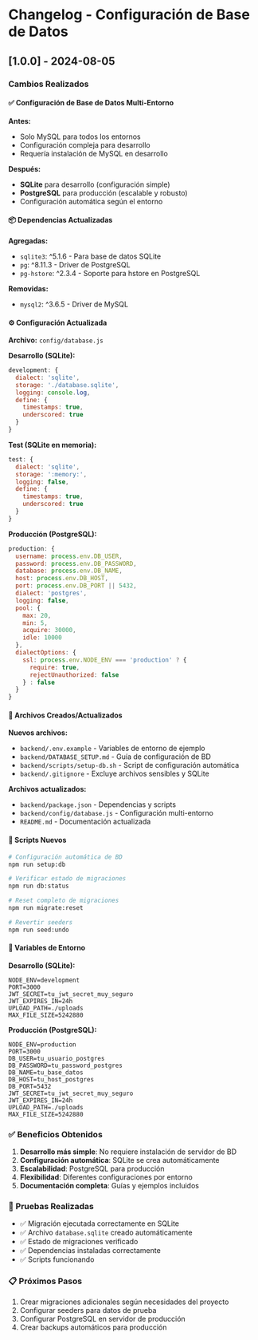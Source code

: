 # Changelog - Configuración de Base de Datos

## [1.0.0] - 2024-08-05

### Cambios Realizados

#### ✅ Configuración de Base de Datos Multi-Entorno

**Antes:**
- Solo MySQL para todos los entornos
- Configuración compleja para desarrollo
- Requería instalación de MySQL en desarrollo

**Después:**
- **SQLite** para desarrollo (configuración simple)
- **PostgreSQL** para producción (escalable y robusto)
- Configuración automática según el entorno

#### 📦 Dependencias Actualizadas

**Agregadas:**
- `sqlite3`: ^5.1.6 - Para base de datos SQLite
- `pg`: ^8.11.3 - Driver de PostgreSQL
- `pg-hstore`: ^2.3.4 - Soporte para hstore en PostgreSQL

**Removidas:**
- `mysql2`: ^3.6.5 - Driver de MySQL

#### ⚙️ Configuración Actualizada

**Archivo:** `config/database.js`

**Desarrollo (SQLite):**
```javascript
development: {
  dialect: 'sqlite',
  storage: './database.sqlite',
  logging: console.log,
  define: {
    timestamps: true,
    underscored: true
  }
}
```

**Test (SQLite en memoria):**
```javascript
test: {
  dialect: 'sqlite',
  storage: ':memory:',
  logging: false,
  define: {
    timestamps: true,
    underscored: true
  }
}
```

**Producción (PostgreSQL):**
```javascript
production: {
  username: process.env.DB_USER,
  password: process.env.DB_PASSWORD,
  database: process.env.DB_NAME,
  host: process.env.DB_HOST,
  port: process.env.DB_PORT || 5432,
  dialect: 'postgres',
  logging: false,
  pool: {
    max: 20,
    min: 5,
    acquire: 30000,
    idle: 10000
  },
  dialectOptions: {
    ssl: process.env.NODE_ENV === 'production' ? {
      require: true,
      rejectUnauthorized: false
    } : false
  }
}
```

#### 📝 Archivos Creados/Actualizados

**Nuevos archivos:**
- `backend/.env.example` - Variables de entorno de ejemplo
- `backend/DATABASE_SETUP.md` - Guía de configuración de BD
- `backend/scripts/setup-db.sh` - Script de configuración automática
- `backend/.gitignore` - Excluye archivos sensibles y SQLite

**Archivos actualizados:**
- `backend/package.json` - Dependencias y scripts
- `backend/config/database.js` - Configuración multi-entorno
- `README.md` - Documentación actualizada

#### 🚀 Scripts Nuevos

```bash
# Configuración automática de BD
npm run setup:db

# Verificar estado de migraciones
npm run db:status

# Reset completo de migraciones
npm run migrate:reset

# Revertir seeders
npm run seed:undo
```

#### 🔧 Variables de Entorno

**Desarrollo (SQLite):**
```env
NODE_ENV=development
PORT=3000
JWT_SECRET=tu_jwt_secret_muy_seguro
JWT_EXPIRES_IN=24h
UPLOAD_PATH=./uploads
MAX_FILE_SIZE=5242880
```

**Producción (PostgreSQL):**
```env
NODE_ENV=production
PORT=3000
DB_USER=tu_usuario_postgres
DB_PASSWORD=tu_password_postgres
DB_NAME=tu_base_datos
DB_HOST=tu_host_postgres
DB_PORT=5432
JWT_SECRET=tu_jwt_secret_muy_seguro
JWT_EXPIRES_IN=24h
UPLOAD_PATH=./uploads
MAX_FILE_SIZE=5242880
```

### ✅ Beneficios Obtenidos

1. **Desarrollo más simple**: No requiere instalación de servidor de BD
2. **Configuración automática**: SQLite se crea automáticamente
3. **Escalabilidad**: PostgreSQL para producción
4. **Flexibilidad**: Diferentes configuraciones por entorno
5. **Documentación completa**: Guías y ejemplos incluidos

### 🧪 Pruebas Realizadas

- ✅ Migración ejecutada correctamente en SQLite
- ✅ Archivo `database.sqlite` creado automáticamente
- ✅ Estado de migraciones verificado
- ✅ Dependencias instaladas correctamente
- ✅ Scripts funcionando

### 📋 Próximos Pasos

1. Crear migraciones adicionales según necesidades del proyecto
2. Configurar seeders para datos de prueba
3. Configurar PostgreSQL en servidor de producción
4. Crear backups automáticos para producción
